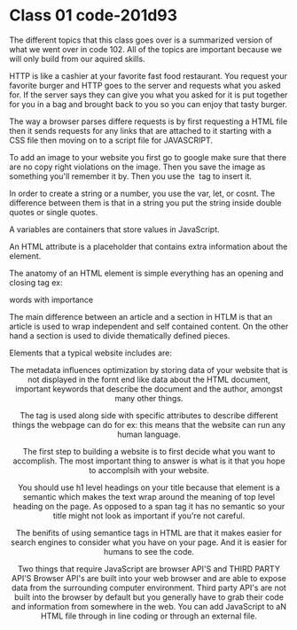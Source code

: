 # Class 01 code-201d93

The different topics that this class goes over is a summarized version of what we went over in code 102. All of the topics are important because we will only build from our aquired skills.

HTTP is like a cashier at your favorite fast food restaurant. You request your favorite burger and HTTP goes to the server and requests what you asked for. If the server says they can give you what you asked for it is put together for you in a bag and brought back to you so you can enjoy that tasty burger.

The way a browser parses differe requests is by first requesting a HTML file then it sends requests for any links that are attached to it starting with a CSS file then moving on to a script file for JAVASCRIPT.

To add an image to your website you first go to google make sure that there are no copy right violations on the image. Then you save the image as something you'll remember it by. Then you use the <img src= "" alt="">  tag to insert it.

In order to create a string or a number, you use the var, let, or cosnt. The difference between them is that in a string you put the string inside double quotes or single quotes.

A variables are containers that store values in JavaScript.

An HTML attribute is a placeholder that contains extra information about the element.

The anatomy of an HTML element is simple everything has an opening and closing tag ex: <p>words with importance</p>

The main difference between an article and a section in HTLM is that an article is used to wrap independent and self contained content. On the other hand a section is used to divide thematically defined pieces.

Elements that a typical website includes are: 
<header>
<nav>
<main>
<footer>

The metadata influences optimization by storing data of your website that is not displayed in the fornt end like data about the HTML document, important keywords that describe the document and the author, amongst many other things.

The <meta> tag is used along side with specific attributes to describe different things the webpage can do for ex: <meta charset="utf-8"> this means that the website can run any human language.

The first step to building a website is to first decide what you want to accomplish. 
The most important thing to answer is what is it that you hope to accomplsih with your website.

You should use h1 level headings on your title because that element is a semantic which makes the text wrap around the meaning of top level heading on the page. As opposed to a span tag it has no semantic so your title might not look as important if you're not careful.

The benifits of using semantice tags in HTML are that it makes easier for search engines to consider what you have on your page. And it is easier for humans to see the code.

Two things that require JavaScript are browser API'S and THIRD PARTY API'S
Browser API's are built into your web browser and are able to expose data from the surrounding computer environment. Third party API's are not built into the browser by default but you generally have to grab their code and information from somewhere in the web.
You can add JavaScript to aN HTML file through in line coding or through an external file.

